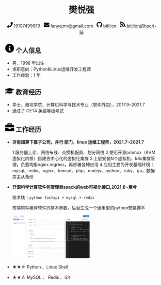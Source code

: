  <center>
     <h1>樊悦强</h1>
     <div>
         <span>
             <img src="assets/phone-solid.svg" width="18px">
             19107499679
         </span>
         ·
         <span>
             <img src="assets/envelope-solid.svg" width="18px">
             fanyq.mr@gmail.com
         </span>
         ·
         <span>
             <img src="assets/github-brands.svg" width="18px">
             <a href="https://github.com/bitllion">bitllion</a>
         </span>
         ·
         <span>
             <img src="assets/rss-solid.svg" width="18px">
             <a href="https://blog.bitllion.top">bitllion的hpc小站</a>
         </span>
     </div>
 </center>


 ## <img src="assets/info-circle-solid.svg" width="30px"> 个人信息 

 - 男，1998 年出生
 - 求职意向：Python&Linux运维开发工程师
 - 工作经验：1 年

## <img src="assets/graduation-cap-solid.svg" width="30px"> 教育经历

- 学士，潍坊学院，计算机科学与技术专业（软件外包），2017.9~2021.7
- 通过了 CET4 英语等级考试

## <img src="assets/briefcase-solid.svg" width="30px"> 工作经历

- **济南超算下属子公司，并行 部门，linux 运维工程师，2021.7~2021.7**

    1.服务器上架、网络布线、交换机配置、划分网络
    2.使用开源promox（KVM虚拟化内核）搭建去中心化的虚拟化集群
    3.上层安装N个虚拟机，k8s集群管理，负载均衡nginx ingress，再部署各种应用
    4.应用主要为开发基础环境：mysql、redis、nginx、tomcat、php、nodejs、python、ruby、go，数据库主从备份
    
- **开源科学计算软件包管理器spack的web可视化接口,2021.8~至今**
  
  技术栈：`python fastapi + mysql + redis`
  
  前端填写编译软件的基本参数，后台生成一个通用型的python安装脚本

  <img src="image-20220707205653138.png" alt="image-20220707205653138" style="zoom: 25%;" />
  
- ★★☆ Python 、Linux Shell
- ★★☆ MySQL 、 Redis 、Git
